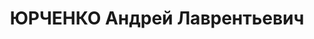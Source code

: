 ---
title: ЮРЧЕНКО Андрей Лаврентьевич
description: '1903 р., с. Дубровно Оршанського округу, Білорусія, білорус, з селян,
  позапартійний, освіта початкова,

  29.11.1937 р.звинувачений у належності до к/рев. організації, розстріляний 30.11.1937
  р.

  Реабілітований 09.07.1937 р.'
---